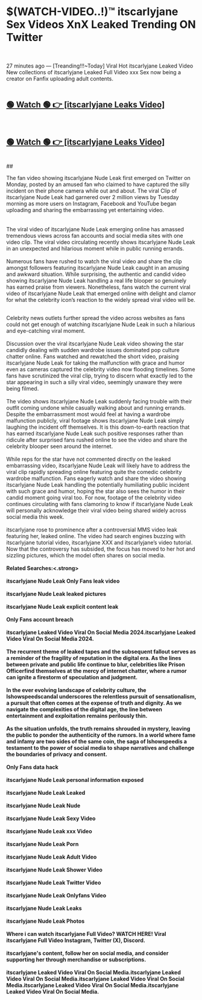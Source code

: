 

# $(WATCH-VIDEO..!)™ itscarlyjane Sex Videos XnX Leaked Trending ON Twitter<br>
<br>

27 minutes ago — [Treanding!!!~Today] Viral Hot itscarlyjane Leaked Video New collections of itscarlyjane Leaked Full Video xxx Sex now being a creator on Fanfix uploading adult contents.
<br>
 <br>

##  <a href="https://clipsfans.site/?title=itscarlyjane&ref=git">🟢 Watch 🟢 👉 [itscarlyjane Leaks Video]</a><br>
  <br>

##  <a href="https://clipsfans.site/?title=itscarlyjane&ref=git">🟢 Watch 🟢 👉 [itscarlyjane Leaks Video]</a><br>
  <br>
  ##
  <br>

The fan video showing itscarlyjane Nude Leak first emerged on Twitter on Monday, posted by an amused fan who claimed to have captured the silly incident on their phone camera while out and about. The viral Clip of itscarlyjane Nude Leak had garnered over 2 million views by Tuesday morning as more users on Instagram, Facebook and YouTube began uploading and sharing the embarrassing yet entertaining video.
<br><br>
  <br>
The viral video of itscarlyjane Nude Leak emerging online has amassed tremendous views across fan accounts and social media sites with one video clip. The viral video circulating recently shows itscarlyjane Nude Leak in an unexpected and hilarious moment while in public running errands.
<br><br>
Numerous fans have rushed to watch the viral video and share the clip amongst followers featuring itscarlyjane Nude Leak caught in an amusing and awkward situation. While surprising, the authentic and candid video showing itscarlyjane Nude Leak handling a real life blooper so genuinely has earned praise from viewers. Nonetheless, fans watch the current viral video of itscarlyjane Nude Leak that emerged online with delight and clamor for what the celebrity icon’s reaction to the widely spread viral video will be.
<br><br>

Celebrity news outlets further spread the video across websites as fans could not get enough of watching itscarlyjane Nude Leak in such a hilarious and eye-catching viral moment.
<br><br>
Discussion over the viral itscarlyjane Nude Leak video showing the star candidly dealing with sudden wardrobe issues dominated pop culture chatter online. Fans watched and rewatched the short video, praising itscarlyjane Nude Leak for taking the malfunction with grace and humor even as cameras captured the celebrity video now flooding timelines. Some fans have scrutinized the viral clip, trying to discern what exactly led to the star appearing in such a silly viral video, seemingly unaware they were being filmed.
<br><br>
The video shows itscarlyjane Nude Leak suddenly facing trouble with their outfit coming undone while casually walking about and running errands. Despite the embarrassment most would feel at having a wardrobe malfunction publicly, viral footage shows itscarlyjane Nude Leak simply laughing the incident off themselves. It is this down-to-earth reaction that has earned itscarlyjane Nude Leak such positive responses rather than ridicule after surprised fans rushed online to see the video and share the celebrity blooper seen around the internet.
<br><br>
While reps for the star have not commented directly on the leaked embarrassing video, itscarlyjane Nude Leak will likely have to address the viral clip rapidly spreading online featuring quite the comedic celebrity wardrobe malfunction. Fans eagerly watch and share the video showing itscarlyjane Nude Leak handling the potentially humiliating public incident with such grace and humor, hoping the star also sees the humor in their candid moment going viral too. For now, footage of the celebrity video continues circulating with fans clamoring to know if itscarlyjane Nude Leak will personally acknowledge their viral video being shared widely across social media this week.
<br><br>
itscarlyjane rose to prominence after a controversial MMS video leak featuring her, leaked online. The video had search engines buzzing with itscarlyjane tutorial video, itscarlyjane XXX and itscarlyjane’s video tutorial. Now that the controversy has subsided, the focus has moved to her hot and sizzling pictures, which the model often shares on social media.
<br><br>
<strong>Related Searches:<.strong>
<br><br>
itscarlyjane Nude Leak Only Fans leak video
<br><br>
itscarlyjane Nude Leak leaked pictures
<br><br>
itscarlyjane Nude Leak explicit content leak
<br><br>
Only Fans account breach
<br><br>
itscarlyjane Leaked Video Viral On Social Media 2024.itscarlyjane Leaked Video Viral On Social Media 2024.
<br><br>
The recurrent theme of leaked tapes and the subsequent fallout serves as a reminder of the fragility of reputation in the digital era. As the lines between private and public life continue to blur, celebrities like Prison Officerfind themselves at the mercy of internet chatter, where a rumor can ignite a firestorm of speculation and judgment.
<br><br>
In the ever evolving landscape of celebrity culture, the Ishowspeedscandal underscores the relentless pursuit of sensationalism, a pursuit that often comes at the expense of truth and dignity. As we navigate the complexities of the digital age, the line between entertainment and exploitation remains perilously thin.
<br><br>
As the situation unfolds, the truth remains shrouded in mystery, leaving the public to ponder the authenticity of the rumors. In a world where fame and infamy are two sides of the same coin, the saga of Ishowspeedis a testament to the power of social media to shape narratives and challenge the boundaries of privacy and consent.
<br><br>
Only Fans data hack
<br><br>
itscarlyjane Nude Leak personal information exposed
<br><br>
itscarlyjane Nude Leak Leaked
<br><br>
itscarlyjane Nude Leak Nude
<br><br>
itscarlyjane Nude Leak Sexy Video
<br><br>
itscarlyjane Nude Leak xxx Video
<br><br>
itscarlyjane Nude Leak Porn
<br><br>
itscarlyjane Nude Leak Adult Video
<br><br>
itscarlyjane Nude Leak Shower Video
<br><br>
itscarlyjane Nude Leak Twitter Video
<br><br>
itscarlyjane Nude Leak Onlyfans Video
<br><br>
itscarlyjane Nude Leak Leaks
<br><br>
itscarlyjane Nude Leak Photos
<br><br>
Where i can watch itscarlyjane Full Video? WATCH HERE! Viral itscarlyjane Full Video Instagram, Twitter (X), Discord.
<br><br>
itscarlyjane's content, follow her on social media, and consider supporting her through merchandise or subscriptions.
<br><br>
itscarlyjane Leaked Video Viral On Social Media.itscarlyjane Leaked Video Viral On Social Media.itscarlyjane Leaked Video Viral On Social Media.itscarlyjane Leaked Video Viral On Social Media.itscarlyjane Leaked Video Viral On Social Media.
